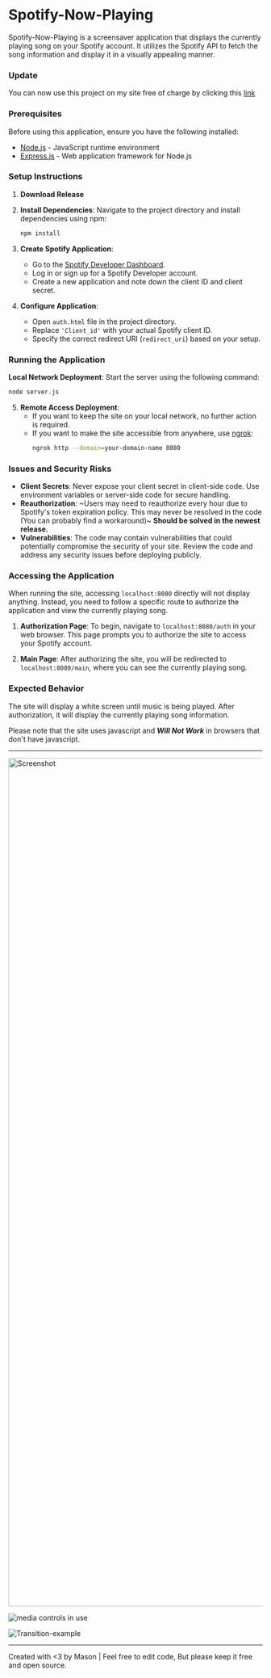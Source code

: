 # Spotify-Now-Playing
Spotify-Now-Playing is a screensaver application that displays the currently playing song on your Spotify account. It utilizes the Spotify API to fetch the song information and display it in a visually appealing manner.

### Update
You can now use this project on my site free of charge by clicking this [link](https://11ason.space/nowplaying/)

### Prerequisites

Before using this application, ensure you have the following installed:

- [Node.js](https://nodejs.org) - JavaScript runtime environment
- [Express.js](https://expressjs.com/) - Web application framework for Node.js

### Setup Instructions

1. **Download Release**

2. **Install Dependencies**: Navigate to the project directory and install dependencies using npm:
   ```bash
   npm install
   ```

3. **Create Spotify Application**:
   - Go to the [Spotify Developer Dashboard](https://developer.spotify.com/dashboard/applications).
   - Log in or sign up for a Spotify Developer account.
   - Create a new application and note down the client ID and client secret.

4. **Configure Application**:
   - Open `auth.html` file in the project directory.
   - Replace `'Client_id'` with your actual Spotify client ID.
   - Specify the correct redirect URI (`redirect_uri`) based on your setup.

### Running the Application

 **Local Network Deployment**: Start the server using the following command:
  ```bash
  node server.js
  ```

5. **Remote Access Deployment**:
   - If you want to keep the site on your local network, no further action is required.
   - If you want to make the site accessible from anywhere, use [ngrok](https://ngrok.com/):
     ```bash
     ngrok http --domain=your-domain-name 8080
     ```

### Issues and Security Risks

- **Client Secrets**: Never expose your client secret in client-side code. Use environment variables or server-side code for secure handling.
- **Reauthorization**: ~Users may need to reauthorize every hour due to Spotify's token expiration policy. This may never be resolved in the code (You can probably find a workaround)~ **Should be solved in the newest release.**
- **Vulnerabilities**: The code may contain vulnerabilities that could potentially compromise the security of your site. Review the code and address any security issues before deploying publicly.

### Accessing the Application

When running the site, accessing `localhost:8080` directly will not display anything. Instead, you need to follow a specific route to authorize the application and view the currently playing song.

1. **Authorization Page**: To begin, navigate to `localhost:8080/auth` in your web browser. This page prompts you to authorize the site to access your Spotify account.

2. **Main Page**: After authorizing the site, you will be redirected to `localhost:8080/main`, where you can see the currently playing song.


### Expected Behavior

The site will display a white screen until music is being played. After authorization, it will display the currently playing song information.

Please note that the site uses javascript and ***Will Not Work*** in browsers that don't have javascript.

---

<img width="1680" alt="Screenshot" src="https://github.com/11ason/Spotify-Now-Playing/assets/146950994/2d4e8cdc-a574-4f6f-802a-7081d92c56a4">

![media controls in use](https://github.com/11ason/Spotify-Now-Playing/assets/146950994/46cb9ac9-e97c-4813-ba60-862b79569f0a)

![Transition-example](https://github.com/11ason/Spotify-Now-Playing/assets/146950994/d85ae2be-5e38-49f2-8554-04502fba2c6d)

---
Created with <3 by Mason | Feel free to edit code, But please keep it free and open source.
